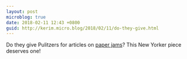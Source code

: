 ```yaml
---
layout: post
microblog: true
date: 2018-02-11 12:43 +0800
guid: http://kerim.micro.blog/2018/02/11/do-they-give.html
---
```

Do they give Pulitzers for articles on [paper jams](https://www.newyorker.com/magazine/2018/02/12/why-paper-jams-persist)? This New Yorker piece deserves one! 
